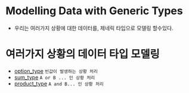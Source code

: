 # Modelling Data with Generic Types

- 우리는 여러가지 상황에 대한 데이터를, 제네릭 타입으로 모델링 할수있다.

# 여러가지 상황의 데이터 타입 모델링

- [option_type] `빈값이 발생하는 상황 처리`
- [sum_type] `A or B ... 인 상황 처리`
- [product_type] `A and B... 인 상황 처리`

[option_type]: /book/EssentialScala/ch5/Modelling_Data_with_Generic_Types/Generic_Option_Type
[sum_type]: /book/EssentialScala/ch5/Modelling_Data_with_Generic_Types/Generic_Sum_Type.md
[product_type]: /book/EssentialScala/ch5/Modelling_Data_with_Generic_Types/Product_Type
